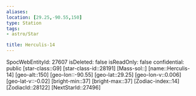 ```yaml
---
aliases: 
location: [29.25,-90.55,150]
type: Station
tags:
- astro/Star

title: Herculis-14
---
```

SpocWebEntityId: 27607
isDeleted: false
isReadOnly: false
confidential: public
[star-class::G9]
[star-class-id::28191]
[Mass-sol::]
[name::Herculis-14]
[geo-alt::150]
[geo-lon::-90.55]
[geo-lat::29.25]
[geo-lon-v::0.006]
[geo-lat-v::-0.02]
[bright-min::37]
[bright-max::37]
[Zodiac-index::14]
[ZodiacId::28122]
[NextStarId::27496]



